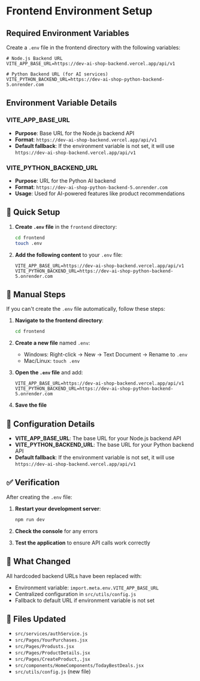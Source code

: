 # Frontend Environment Setup

## Required Environment Variables

Create a `.env` file in the frontend directory with the following variables:

```env
# Node.js Backend URL
VITE_APP_BASE_URL=https://dev-ai-shop-backend.vercel.app/api/v1

# Python Backend URL (for AI services)
VITE_PYTHON_BACKEND_URL=https://dev-ai-shop-python-backend-5.onrender.com
```

## Environment Variable Details

### VITE_APP_BASE_URL
- **Purpose**: Base URL for the Node.js backend API
- **Format**: `https://dev-ai-shop-backend.vercel.app/api/v1`
- **Default fallback**: If the environment variable is not set, it will use `https://dev-ai-shop-backend.vercel.app/api/v1`

### VITE_PYTHON_BACKEND_URL
- **Purpose**: URL for the Python AI backend
- **Format**: `https://dev-ai-shop-python-backend-5.onrender.com`
- **Usage**: Used for AI-powered features like product recommendations

## 🚀 Quick Setup

1. **Create `.env` file** in the `frontend` directory:
   ```bash
   cd frontend
   touch .env
   ```

2. **Add the following content** to your `.env` file:
   ```env
   VITE_APP_BASE_URL=https://dev-ai-shop-backend.vercel.app/api/v1
   VITE_PYTHON_BACKEND_URL=https://dev-ai-shop-python-backend-5.onrender.com
   ```

## 📝 Manual Steps

If you can't create the `.env` file automatically, follow these steps:

1. **Navigate to the frontend directory**:
   ```bash
   cd frontend
   ```

2. **Create a new file** named `.env`:
   - Windows: Right-click → New → Text Document → Rename to `.env`
   - Mac/Linux: `touch .env`

3. **Open the `.env` file** and add:
   ```env
   VITE_APP_BASE_URL=https://dev-ai-shop-backend.vercel.app/api/v1
   VITE_PYTHON_BACKEND_URL=https://dev-ai-shop-python-backend-5.onrender.com
   ```

4. **Save the file**

## 🔧 Configuration Details

- **VITE_APP_BASE_URL**: The base URL for your Node.js backend API
- **VITE_PYTHON_BACKEND_URL**: The base URL for your Python backend API
- **Default fallback**: If the environment variable is not set, it will use `https://dev-ai-shop-backend.vercel.app/api/v1`

## ✅ Verification

After creating the `.env` file:

1. **Restart your development server**:
   ```bash
   npm run dev
   ```

2. **Check the console** for any errors

3. **Test the application** to ensure API calls work correctly

## 🎯 What Changed

All hardcoded backend URLs have been replaced with:
- Environment variable: `import.meta.env.VITE_APP_BASE_URL`
- Centralized configuration in `src/utils/config.js`
- Fallback to default URL if environment variable is not set

## 📁 Files Updated

- `src/services/authService.js`
- `src/Pages/YourPurchases.jsx`
- `src/Pages/Produsts.jsx`
- `src/Pages/ProductDetails.jsx`
- `src/Pages/CreateProduct,.jsx`
- `src/components/HomeComponents/TodayBestDeals.jsx`
- `src/utils/config.js` (new file) 